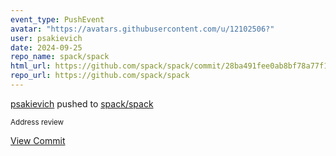 ```yaml
---
event_type: PushEvent
avatar: "https://avatars.githubusercontent.com/u/12102506?"
user: psakievich
date: 2024-09-25
repo_name: spack/spack
html_url: https://github.com/spack/spack/commit/28ba491fee0ab8bf78a77f1c2c9cd0d73510b069
repo_url: https://github.com/spack/spack
---
```


<a href='https://github.com/psakievich' target='_blank'>psakievich</a> pushed to <a href='https://github.com/spack/spack' target='_blank'>spack/spack</a>

<small>Address review</small>

<a href='https://github.com/spack/spack/commit/28ba491fee0ab8bf78a77f1c2c9cd0d73510b069' target='_blank'>View Commit</a>